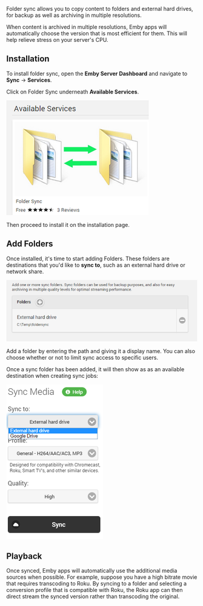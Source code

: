 Folder sync allows you to copy content to folders and external hard drives, for backup as well as archiving in multiple resolutions.

When content is archived in multiple resolutions, Emby apps will automatically choose the version that is most efficient for them. This will help relieve stress on your server's CPU.

## Installation

To install folder sync, open the **Emby Server Dashboard** and navigate to **Sync** -> **Services**. 

Click on Folder Sync underneath **Available Services**.

![](images/plugins/foldersync1.png)

Then proceed to install it on the installation page.

## Add Folders

Once installed, it's time to start adding Folders. These folders are destinations that you'd like to **sync to**, such as an external hard drive or network share.

![](images/plugins/foldersync2.png) 

Add a folder by entering the path and giving it a display name. You can also choose whether or not to limit sync access to specific users.

Once a sync folder has been added, it will then show as as an available destination when creating sync jobs:

![](images/plugins/foldersync3.png) 

## Playback

Once synced, Emby apps will automatically use the additional media sources when possible. For example, suppose you have a high bitrate movie that requires transcoding to Roku. By syncing to a folder and selecting a conversion profile that is compatible with Roku, the Roku app can then direct stream the synced version rather than transcoding the original.